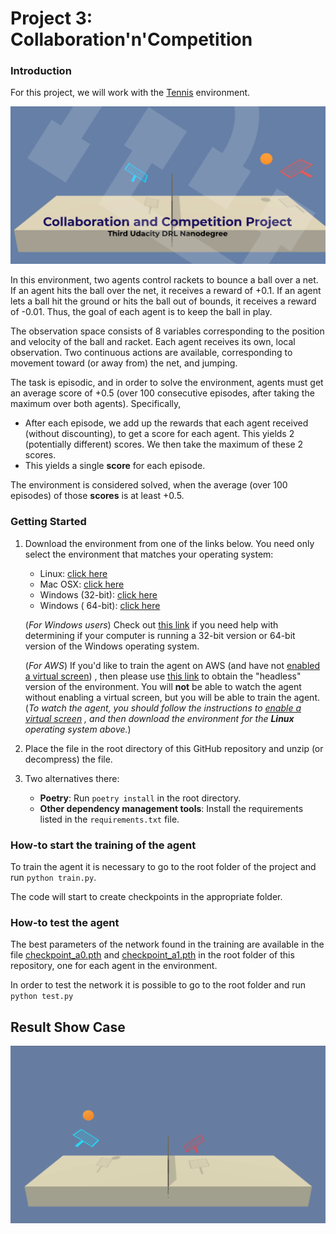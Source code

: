 [//]: # (Image References)

[image1]: stuff/header.png "Tennis"

# Project 3: Collaboration'n'Competition

### Introduction

For this project, we will work with
the [Tennis](https://github.com/Unity-Technologies/ml-agents/blob/master/docs/Learning-Environment-Examples.md#tennis)
environment.

![Tennis][image1]

In this environment, two agents control rackets to bounce a ball over a net. If an agent hits the ball over the net, it
receives a reward of +0.1. If an agent lets a ball hit the ground or hits the ball out of bounds, it receives a reward
of -0.01. Thus, the goal of each agent is to keep the ball in play.

The observation space consists of 8 variables corresponding to the position and velocity of the ball and racket. Each
agent receives its own, local observation. Two continuous actions are available, corresponding to movement toward (or
away from) the net, and jumping.

The task is episodic, and in order to solve the environment, agents must get an average score of +0.5 (over 100
consecutive episodes, after taking the maximum over both agents). Specifically,

- After each episode, we add up the rewards that each agent received (without discounting), to get a score for each
  agent. This yields 2 (potentially different) scores. We then take the maximum of these 2 scores.
- This yields a single **score** for each episode.

The environment is considered solved, when the average (over 100 episodes) of those **scores** is at least +0.5.

### Getting Started

1. Download the environment from one of the links below. You need only select the environment that matches your
   operating system:
    - Linux: [click here](https://s3-us-west-1.amazonaws.com/udacity-drlnd/P3/Tennis/Tennis_Linux.zip)
    - Mac OSX: [click here](https://s3-us-west-1.amazonaws.com/udacity-drlnd/P3/Tennis/Tennis.app.zip)
    - Windows (32-bit): [click here](https://s3-us-west-1.amazonaws.com/udacity-drlnd/P3/Tennis/Tennis_Windows_x86.zip)
    - Windows (
      64-bit): [click here](https://s3-us-west-1.amazonaws.com/udacity-drlnd/P3/Tennis/Tennis_Windows_x86_64.zip)

   (_For Windows users_) Check
   out [this link](https://support.microsoft.com/en-us/help/827218/how-to-determine-whether-a-computer-is-running-a-32-bit-version-or-64)
   if you need help with determining if your computer is running a 32-bit version or 64-bit version of the Windows
   operating system.

   (_For AWS_) If you'd like to train the agent on AWS (and have
   not [enabled a virtual screen](https://github.com/Unity-Technologies/ml-agents/blob/master/docs/Training-on-Amazon-Web-Service.md))
   , then please use [this link](https://s3-us-west-1.amazonaws.com/udacity-drlnd/P3/Tennis/Tennis_Linux_NoVis.zip) to
   obtain the "headless" version of the environment. You will **not** be able to watch the agent without enabling a
   virtual screen, but you will be able to train the agent.  (_To watch the agent, you should follow the instructions
   to [enable a virtual screen](https://github.com/Unity-Technologies/ml-agents/blob/master/docs/Training-on-Amazon-Web-Service.md)
   , and then download the environment for the **Linux** operating system above._)

2. Place the file in the root directory of this GitHub repository and unzip (or decompress) the file.
3. Two alternatives there:
    - **Poetry**: Run `poetry install` in the root directory.
    - **Other dependency management tools**: Install the requirements listed in the `requirements.txt` file.

### How-to start the training of the agent

To train the agent it is necessary to go to the root folder of the project and run `python train.py`.

The code will start to create checkpoints in the appropriate folder.

### How-to test the agent

The best parameters of the network found in the training are available in the
file [checkpoint_a0.pth](checkpoint_a0.pth) and [checkpoint_a1.pth](checkpoint_a1.pth) in the root folder of
this repository, one for each agent in the environment.

In order to test the network it is possible to go to the root folder and run `python test.py`

## Result Show Case

![Solution](stuff/solved_gif.gif)